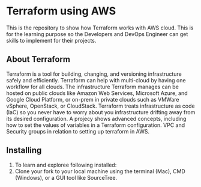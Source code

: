 # Terraform using AWS
This is the repository to show how Terraform works with AWS cloud. This is for the learning purpose so the Developers and DevOps Engineer can get skills to implement for their projects.

## About Terraform
Terraform is a tool for building, changing, and versioning infrastructure safely and efficiently. Terraform can help with multi-cloud by having one workflow for all clouds. The infrastructure Terraform manages can be hosted on public clouds like Amazon Web Services, Microsoft Azure, and Google Cloud Platform, or on-prem in private clouds such as VMWare vSphere, OpenStack, or CloudStack. Terraform treats infrastructure as code (IaC) so you never have to worry about you infrastructure drifting away from its desired configuration. A projecy shows advanced concepts, including how to set the values of variables in a Terraform configuration. VPC and Security groups
in relation to setting up terraform in AWS.

## Installing
1. To learn and exploree following installed:
2. Clone your fork to your local machine using the terminal (Mac), CMD (Windows), or a GUI tool like SourceTree.






